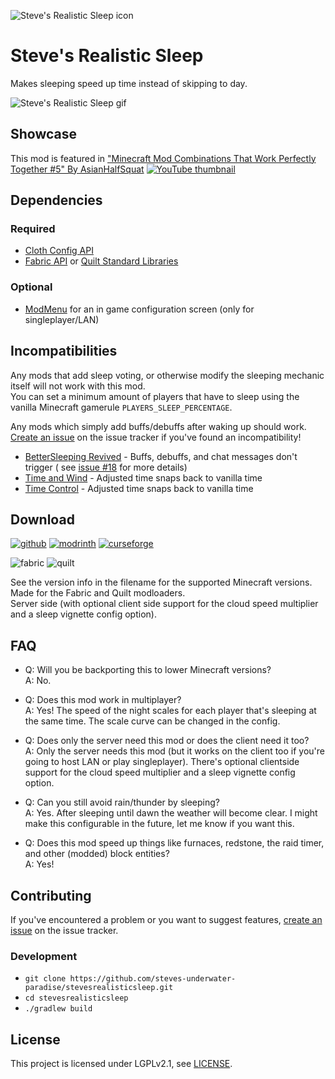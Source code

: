![Steve's Realistic Sleep icon](docs/media/icon_128x128.png)

# Steve's Realistic Sleep

Makes sleeping speed up time instead of skipping to day.

![Steve's Realistic Sleep gif](docs/media/realistic_sleep.gif)

## Showcase

This mod is featured in ["Minecraft Mod Combinations That Work Perfectly Together #5" By AsianHalfSquat](https://youtu.be/AMAf-oR6x5I?t=141)
[![YouTube thumbnail](https://i3.ytimg.com/vi/AMAf-oR6x5I/maxresdefault.jpg)](https://youtu.be/AMAf-oR6x5I?t=141)

## Dependencies

### Required

- [Cloth Config API](https://modrinth.com/mod/cloth-config)
- [Fabric API](https://modrinth.com/mod/fabric-api) or [Quilt Standard Libraries](https://modrinth.com/mod/qsl)

### Optional

- [ModMenu](https://modrinth.com/mod/modmenu) for an in game configuration screen (only for singleplayer/LAN)

## Incompatibilities

Any mods that add sleep voting, or otherwise modify the sleeping mechanic itself will not work with this mod.  
You can set a minimum amount of players that have to sleep using the vanilla Minecraft gamerule `PLAYERS_SLEEP_PERCENTAGE`.

Any mods which simply add buffs/debuffs after waking up should
work. [Create an issue](https://github.com/Steveplays28/realisticsleep/issues/new) on the issue tracker if you've found an incompatibility!

- [BetterSleeping Revived](https://modrinth.com/mod/bettersleeping-revived) - Buffs, debuffs, and chat messages don't trigger (
  see [issue #18](https://github.com/Steveplays28/realisticsleep/issues/18) for more details)
- [Time and Wind](https://www.curseforge.com/minecraft/mc-mods/time-wind) - Adjusted time snaps back to vanilla time
- [Time Control](https://modrinth.com/mod/time-control) - Adjusted time snaps back to vanilla time

## Download

[![github](https://cdn.jsdelivr.net/npm/@intergrav/devins-badges@2/assets/cozy/available/github_vector.svg)](https://github.com/steves-underwater-paradise/stevesrealisticsleep)
[![modrinth](https://cdn.jsdelivr.net/npm/@intergrav/devins-badges@2/assets/cozy/available/modrinth_vector.svg)](https://modrinth.com/mod/stevesrealisticsleep)
[![curseforge](https://cdn.jsdelivr.net/npm/@intergrav/devins-badges@2/assets/cozy/available/curseforge_vector.svg)](https://www.curseforge.com/minecraft/mc-mods/stevesrealisticsleep)

![fabric](https://cdn.jsdelivr.net/npm/@intergrav/devins-badges@2/assets/compact/supported/fabric_vector.svg)
![quilt](https://cdn.jsdelivr.net/npm/@intergrav/devins-badges@2/assets/compact/supported/quilt_vector.svg)

See the version info in the filename for the supported Minecraft versions.  
Made for the Fabric and Quilt modloaders.  
Server side (with optional client side support for the cloud speed multiplier and a sleep vignette config option).

## FAQ

- Q: Will you be backporting this to lower Minecraft versions?  
  A: No.

- Q: Does this mod work in multiplayer?  
  A: Yes! The speed of the night scales for each player that's sleeping at the same time. The scale curve can be changed in the config.

- Q: Does only the server need this mod or does the client need it too?  
  A: Only the server needs this mod (but it works on the client too if you're going to host LAN or play singleplayer). There's optional
  clientside support for the cloud speed multiplier and a sleep vignette config option.

- Q: Can you still avoid rain/thunder by sleeping?  
  A: Yes. After sleeping until dawn the weather will become clear. I might make this configurable in the future, let me know if you want
  this.

- Q: Does this mod speed up things like furnaces, redstone, the raid timer, and other (modded) block entities?  
  A: Yes!

## Contributing

If you've encountered a problem or you want to suggest
features, [create an issue](https://github.com/steves-underwater-paradise/stevesrealisticsleep/issues/new) on the issue tracker.

### Development

- `git clone https://github.com/steves-underwater-paradise/stevesrealisticsleep.git`
- `cd stevesrealisticsleep`
- `./gradlew build`

## License

This project is licensed under LGPLv2.1,
see [LICENSE](https://github.com/steves-underwater-paradise/stevesrealisticsleep/blob/1.20-1.20.1/LICENSE).
